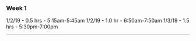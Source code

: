 ### Week 1

1/2/19 - 0.5 hrs - 5:15am-5:45am
1/2/19 - 1.0 hr - 6:50am-7:50am
1/3/19 - 1.5 hrs - 5:30pm-7:00pm

----

